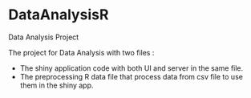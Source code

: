 # DataAnalysisR
Data Analysis Project

The project for Data Analysis with two files :

- The shiny application code with both UI and server in the same file.
- The preprocessing R data file that process data from csv file to use them in the shiny app.
